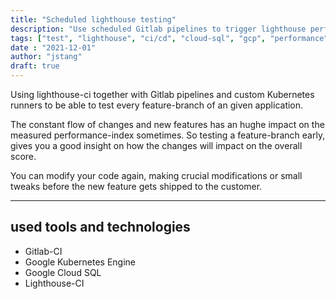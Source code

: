 ```yaml
---
title: "Scheduled lighthouse testing"
description: "Use scheduled Gitlab pipelines to trigger lighthouse performance tests"
tags: ["test", "lighthouse", "ci/cd", "cloud-sql", "gcp", "performance", "gitlab-ci", "k8s"]
date : "2021-12-01"
author: "jstang"
draft: true
---
```


Using lighthouse-ci together with Gitlab pipelines and custom Kubernetes runners
to be able to test every feature-branch of an given application.

The constant flow of changes and new features has an hughe impact on the measured
performance-index sometimes. So testing a feature-branch early, gives you a good insight
on how the changes will impact on the overall score.

You can modify your code again, making crucial modifications or small tweaks
before the new feature gets shipped to the customer.

---

## used tools and technologies

- Gitlab-CI
- Google Kubernetes Engine
- Google Cloud SQL
- Lighthouse-CI

